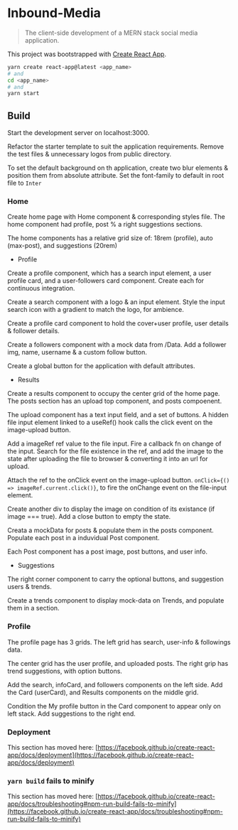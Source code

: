 # Inbound-Media

> The client-side development of a MERN stack social media application.

This project was bootstrapped with [Create React App](https://github.com/facebook/create-react-app).

```bash
yarn create react-app@latest <app_name>
# and
cd <app_name>
# and
yarn start
```

## Build

Start the development server on localhost:3000.

Refactor the starter template to suit the application requirements. Remove the test files & unnecessary logos from public directory.

To set the default background on th application, create two blur elements & position them from absolute attribute. Set the font-family to default in root file to `Inter`

### Home

Create home page with Home component & corresponding styles file. The home component had profile, post % a right suggestions sections.

The home components has a relative grid size of: 18rem (profile), auto (max-post), and suggestions (20rem)

- Profile

Create a profile component, which has a search input element, a user profile card, and a user-followers card component. Create each for continuous integration.

Create a search component with a logo & an input element. Style the input search icon with a gradient to match the logo, for ambience.

Create a profile card component to hold the cover+user profile, user details & follower details.

Create a followers component with a mock data from /Data. Add a follower img, name, username & a custom follow button.

Create a global button for the application with default attributes.

- Results

Create a results component to occupy the center grid of the home page.
The posts section has an upload top component, and posts compoenent.

The upload component has a text input field, and a set of buttons. A hidden file input element linked to a useRef() hook calls the click event on the image-upload button.

Add a imageRef ref value to the file input. Fire a callback fn on change of the input. Search for the file existence in the ref, and add the image to the state after uploading the file to browser & converting it into an url for upload.

Attach the ref to the onClick event on the image-upload button. `onClick={() => imageRef.current.click()}`, to fire the onChange event on the file-input element.

Create another div to display the image on condition of its existance (if image === true). Add a close button to empty the state.

Creata a mockData for posts & populate them in the posts component. Populate each post in a induvidual Post component.

Each Post component has a post image, post buttons, and user info.

- Suggestions

The right corner component to carry the optional buttons, and suggestion users & trends.

Create a trends component to display mock-data on Trends, and populate them in a section.

### Profile

The profile page has 3 grids. The left grid has search, user-info & followings data.

The center grid has the user profile, and uploaded posts. The right grip has trend suggestions, with option buttons.

Add the search, infoCard, and followers components on the left side. Add the Card (userCard), and Results components on the middle grid.

Condition the My profile button in the Card component to appear only on left stack. Add suggestions to the right end.

### Deployment

This section has moved here: [https://facebook.github.io/create-react-app/docs/deployment](https://facebook.github.io/create-react-app/docs/deployment)

### `yarn build` fails to minify

This section has moved here: [https://facebook.github.io/create-react-app/docs/troubleshooting#npm-run-build-fails-to-minify](https://facebook.github.io/create-react-app/docs/troubleshooting#npm-run-build-fails-to-minify)
